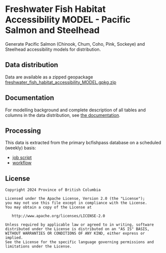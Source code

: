 # Freshwater Fish Habitat Accessibility MODEL - Pacific Salmon and Steelhead

Generate Pacific Salmon (Chinook, Chum, Coho, Pink, Sockeye) and Steelhead accessibility models for distribution.

## Data distribution

Data are available as a zipped geopackage [freshwater_fish_habitat_accessibility_MODEL.gpkg.zip](https://nrs.objectstore.gov.bc.ca/bchamp/freshwater_fish_habitat_accessibility_MODEL.gpkg.zip)

## Documentation

For modelling background and complete description of all tables and columns in the data distribution, see [the documentation](https://bcgov.github.io/bc_freshwater_fish_habitat_accessibility_model).

## Processing

This data is extracted from the primary bcfishpass database on a scheduled (weekly) basis:

- [job script](https://github.com/smnorris/bcfishpass/blob/main/jobs/release_freshwater_fish_habitat_accessibility_model)
- [workflow](https://github.com/smnorris/bcfishpass/blob/main/.github/workflows/production-bcfishpass.yaml)


## License

    Copyright 2024 Province of British Columbia

    Licensed under the Apache License, Version 2.0 (the "License");
    you may not use this file except in compliance with the License.
    You may obtain a copy of the License at 

       http://www.apache.org/licenses/LICENSE-2.0

    Unless required by applicable law or agreed to in writing, software
    distributed under the License is distributed on an "AS IS" BASIS,
    WITHOUT WARRANTIES OR CONDITIONS OF ANY KIND, either express or implied.
    See the License for the specific language governing permissions and
    limitations under the License.

